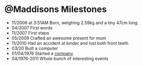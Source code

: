 @Maddisons Milestones
=====================

- 11/2006 at 3:51AM Born, weighing 2.59kg and a tiny 47cm long
- 04/2007 First words
- 11/2007 First steps
- 05/2009 Crafted an awesome present for mum
- 11/2010 Had an accident at kinder and lost both front teeth 
- 03/20 Built a computer
- 01/04/1976 Started a [company](http://en.wikipedia.org/wiki/Apple_Inc. "Apple Inc.")
- 04/1976-2011 Whole bunch of interesting events
